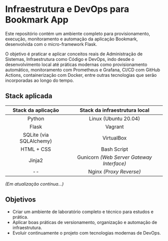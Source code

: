 # Infraestrutura e DevOps para Bookmark App

Este repositório contém um ambiente completo para provisionamento, execução, monitoramento e automação da aplicação Bookmark, desenvolvida com o micro-framework Flask.

O objetivo é praticar e aplicar conceitos reais de Administração de Sistemas, Infraestrutura como Código e DevOps, indo desde o desenvolvimento local até práticas modernas como provisionamento automático, monitoramento com Prometheus e Grafana, CI/CD com GitHub Actions, containerização com Docker, entre outras tecnologias que serão incorporadas ao longo do tempo.

## Stack aplicada

Stack da aplicação | Stack da infraestrutura local
:---: | :---:
Python | Linux (Ubuntu 20.04)
Flask | Vagrant
SQLite (via SQLAlchemy) | VirtualBox
HTML + CSS | Bash Script
Jinja2 | Gunicorn *(Web Server Gateway Interface)*
-- | Nginx *(Proxy Reverse)*


*(Em atualização contínua...)*

## Objetivos
- Criar um ambiente de laboratório completo e técnico para estudos e prática.
- Aplicar boas práticas de versionamento, organização e automação de infraestrutura.
- Evoluir continuamente o projeto com tecnologias modernas de DevOps.

